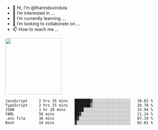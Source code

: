 - 👋 Hi, I’m @tharinduvindula
- 👀 I’m interested in ...
- 🌱 I’m currently learning ...
- 💞️ I’m looking to collaborate on ...
- 📫 How to reach me ...

<!---
tharinduvindula/tharinduvindula is a ✨ special ✨ repository because its `README.md` (this file) appears on your GitHub profile.
You can click the Preview link to take a look at your changes.
--->

<img height="180em" src="https://github-readme-stats.vercel.app/api?username=tharinduvindula&show_icons=true&hide_border=false&&count_private=true&include_all_commits=true" />


<!--START_SECTION:waka-->

```text
JavaScript     2 hrs 35 mins   ███████▓░░░░░░░░░░░░░░░░░   30.82 %
TypeScript     2 hrs 25 mins   ███████▒░░░░░░░░░░░░░░░░░   28.78 %
JSON           1 hr 20 mins    ████░░░░░░░░░░░░░░░░░░░░░   15.94 %
YAML           56 mins         ██▓░░░░░░░░░░░░░░░░░░░░░░   11.14 %
.env file      36 mins         █▓░░░░░░░░░░░░░░░░░░░░░░░   07.19 %
Bash           14 mins         ▓░░░░░░░░░░░░░░░░░░░░░░░░   02.81 %
```

<!--END_SECTION:waka-->
